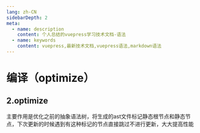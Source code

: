 ```yaml
---
lang: zh-CN
sidebarDepth: 2
meta:
  - name: description
    content: 个人总结的vuepress学习技术文档-语法
  - name: keywords
    content: vuepress,最新技术文档,vuepress语法,markdown语法
---
```

# 编译（optimize）
## 2.optimize
主要作用是优化之前的抽象语法树，将生成的ast文件标记静态根节点和静态节点，下次更新的时候遇到有这种标记的节点直接跳过不进行更新，大大提高性能
